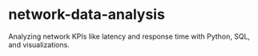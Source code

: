 # network-data-analysis
Analyzing network KPIs like latency and response time with Python, SQL, and visualizations.
